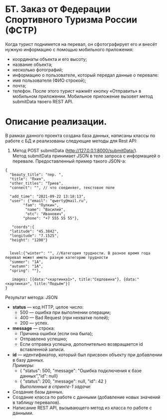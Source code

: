 # БТ. Заказ от Федерации Спортивного Туризма России (ФСТР)
Когда турист поднимется на перевал, он сфотографирует его и внесёт нужную информацию с помощью мобильного приложения:
- координаты объекта и его высоту;
- название объекта;
- несколько фотографий;
- информацию о пользователе, который передал данные о перевале:
- имя пользователя (ФИО строкой);
- почта;
- телефон.
После этого турист нажмёт кнопку «Отправить» в мобильном приложении. Мобильное приложение вызовет метод submitData твоего REST API.

# Описание реализации.
В рамках данного проекта создана база данных, написаны классы по работе с БД и реализованы следующие методы для Rest API:
1. Метод POST submitData (http://127.0.0.1:8000/submitData/). <br>
Метод submitData принимает JSON в теле запроса с информацией о перевале. Предоставленный пример такого JSON-а:
```
{
  "beauty_title": "пер. ",
  "title": "Пхия",
  "other_titles": "Триев",
  "connect": "", // что соединяет, текстовое поле
 
  "add_time": "2021-09-22 13:18:13",
  "user": {"email": "qwerty@mail.ru", 		
        "fam": "Пупкин",
		 "name": "Василий",
		 "otc": "Иванович",
        "phone": "+7 555 55 55"}, 
 
   "coords":{
  "latitude": "45.3842",
  "longitude": "7.1525",
  "height": "1200"}
 
 
  level:{"winter": "", //Категория трудности. В разное время года перевал может иметь разную категорию трудности
  "summer": "1А",
  "autumn": "1А",
  "spring": ""},
 
   images: [{data:"<картинка1>", title:"Седловина"}, {data:"<картинка>", title:"Подъём"}]
}
```
Результат метода: JSON
- **status** — код HTTP, целое число:
    - 500 — ошибка при выполнении операции;
    - 400 — Bad Request (при нехватке полей);
    - 200 — успех.
- **message** — строка:
    - Причина ошибки (если она была);
    - Отправлено успешно;
    - Если отправка успешна, дополнительно возвращается id вставленной записи.
- **id** — идентификатор, который был присвоен объекту при добавлении в базу данных.\
*Примеры:*
    - { "status": 500, "message": "Ошибка подключения к базе данных","id": null}
    - { "status": 200, "message": null, "id": 42 }
<br>*Выполенные в спринте-1 задачи:*
- Создание базы данных.
- Создание класса по работе с данными (добавление новых значений в таблицу перевалов).
- Написание REST API, вызывающего метод из класса по работе с данными.